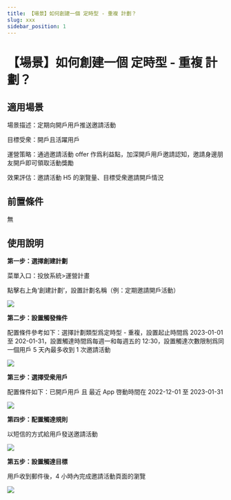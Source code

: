 ```yaml
---
title: 【場景】如何創建一個 定時型 - 重複 計劃？
slug: xxx
sidebar_position: 1
---
```



# 【場景】如何創建一個 定時型 - 重複 計劃？

## 適用場景

場景描述：定期向開戶用戶推送邀請活動

目標受衆：開戶且活躍用戶

運營策略：通過邀請活動 offer 作爲利益點，加深開戶用戶邀請認知，邀請身邊朋友開戶即可領取活動獎勵

效果評估：邀請活動 H5 的瀏覽量、目標受衆邀請開戶情況

## 前置條件

無

## 使用說明

**第一步：選擇創建計劃**

菜單入口：投放系統&gt;運營計畫

點擊右上角‘創建計劃’，設置計劃名稱（例：定期邀請開戶活動）

<img src="/assets/R6XebZfbBoPj2Mx177fcIl47nEg.png" src-width="3174" src-height="1576" align="center"/>

**第二步：設置觸發條件**

配置條件參考如下：選擇計劃類型爲定時型 - 重複，設置起止時間爲 2023-01-01 至 202-01-31，設置觸達時間爲每週一和每週五的 12:30，設置觸達次數限制爲同一個用戶 5 天內最多收到 1 次邀請活動

<img src="/assets/YjRXbS2weo83LDxYsJucGzE4n1f.png" src-width="2638" src-height="1170" align="center"/>

**第三步：選擇受衆用戶**

配置條件如下：已開戶用戶 且 最近 App 啓動時間在 2022-12-01 至 2023-01-31

<img src="/assets/ZzQNbhkSioEZwlxpKtxccNcmnbe.png" src-width="2836" src-height="1588" align="center"/>

**第四步：配置觸達規則**

以短信的方式給用戶發送邀請活動

<img src="/assets/NWNbbcTVKoaAJwx1UDuc5xA1ndc.png" src-width="1814" src-height="1024" align="center"/>

**第五步：設置觸達目標**

用戶收到郵件後，4 小時內完成邀請活動頁面的瀏覽

<img src="/assets/FTEdb8PjWoEzW8x8tK6cbOODnBd.png" src-width="2546" src-height="1122" align="center"/>

